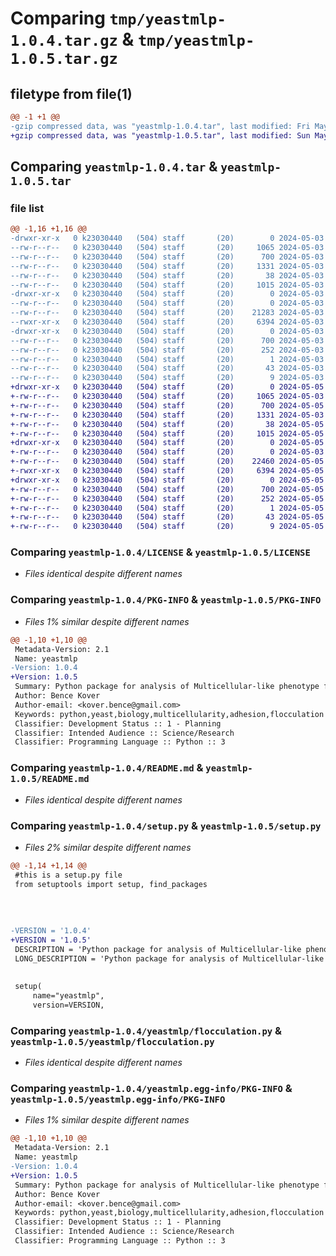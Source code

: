 # Comparing `tmp/yeastmlp-1.0.4.tar.gz` & `tmp/yeastmlp-1.0.5.tar.gz`

## filetype from file(1)

```diff
@@ -1 +1 @@
-gzip compressed data, was "yeastmlp-1.0.4.tar", last modified: Fri May  3 22:13:57 2024, max compression
+gzip compressed data, was "yeastmlp-1.0.5.tar", last modified: Sun May  5 11:53:38 2024, max compression
```

## Comparing `yeastmlp-1.0.4.tar` & `yeastmlp-1.0.5.tar`

### file list

```diff
@@ -1,16 +1,16 @@
-drwxr-xr-x   0 k23030440   (504) staff       (20)        0 2024-05-03 22:13:57.216770 yeastmlp-1.0.4/
--rw-r--r--   0 k23030440   (504) staff       (20)     1065 2024-05-03 21:25:43.000000 yeastmlp-1.0.4/LICENSE
--rw-r--r--   0 k23030440   (504) staff       (20)      700 2024-05-03 22:13:57.216526 yeastmlp-1.0.4/PKG-INFO
--rw-r--r--   0 k23030440   (504) staff       (20)     1331 2024-05-03 21:25:43.000000 yeastmlp-1.0.4/README.md
--rw-r--r--   0 k23030440   (504) staff       (20)       38 2024-05-03 22:13:57.216840 yeastmlp-1.0.4/setup.cfg
--rw-r--r--   0 k23030440   (504) staff       (20)     1015 2024-05-03 22:13:53.000000 yeastmlp-1.0.4/setup.py
-drwxr-xr-x   0 k23030440   (504) staff       (20)        0 2024-05-03 22:13:57.215116 yeastmlp-1.0.4/yeastmlp/
--rw-r--r--   0 k23030440   (504) staff       (20)        0 2024-05-03 21:25:43.000000 yeastmlp-1.0.4/yeastmlp/__init__.py
--rw-r--r--   0 k23030440   (504) staff       (20)    21283 2024-05-03 22:09:50.000000 yeastmlp-1.0.4/yeastmlp/adhesion.py
--rwxr-xr-x   0 k23030440   (504) staff       (20)     6394 2024-05-03 22:09:55.000000 yeastmlp-1.0.4/yeastmlp/flocculation.py
-drwxr-xr-x   0 k23030440   (504) staff       (20)        0 2024-05-03 22:13:57.216197 yeastmlp-1.0.4/yeastmlp.egg-info/
--rw-r--r--   0 k23030440   (504) staff       (20)      700 2024-05-03 22:13:57.000000 yeastmlp-1.0.4/yeastmlp.egg-info/PKG-INFO
--rw-r--r--   0 k23030440   (504) staff       (20)      252 2024-05-03 22:13:57.000000 yeastmlp-1.0.4/yeastmlp.egg-info/SOURCES.txt
--rw-r--r--   0 k23030440   (504) staff       (20)        1 2024-05-03 22:13:57.000000 yeastmlp-1.0.4/yeastmlp.egg-info/dependency_links.txt
--rw-r--r--   0 k23030440   (504) staff       (20)       43 2024-05-03 22:13:57.000000 yeastmlp-1.0.4/yeastmlp.egg-info/requires.txt
--rw-r--r--   0 k23030440   (504) staff       (20)        9 2024-05-03 22:13:57.000000 yeastmlp-1.0.4/yeastmlp.egg-info/top_level.txt
+drwxr-xr-x   0 k23030440   (504) staff       (20)        0 2024-05-05 11:53:38.231966 yeastmlp-1.0.5/
+-rw-r--r--   0 k23030440   (504) staff       (20)     1065 2024-05-03 21:25:43.000000 yeastmlp-1.0.5/LICENSE
+-rw-r--r--   0 k23030440   (504) staff       (20)      700 2024-05-05 11:53:38.231428 yeastmlp-1.0.5/PKG-INFO
+-rw-r--r--   0 k23030440   (504) staff       (20)     1331 2024-05-03 21:25:43.000000 yeastmlp-1.0.5/README.md
+-rw-r--r--   0 k23030440   (504) staff       (20)       38 2024-05-05 11:53:38.232168 yeastmlp-1.0.5/setup.cfg
+-rw-r--r--   0 k23030440   (504) staff       (20)     1015 2024-05-05 11:53:07.000000 yeastmlp-1.0.5/setup.py
+drwxr-xr-x   0 k23030440   (504) staff       (20)        0 2024-05-05 11:53:38.227258 yeastmlp-1.0.5/yeastmlp/
+-rw-r--r--   0 k23030440   (504) staff       (20)        0 2024-05-03 21:25:43.000000 yeastmlp-1.0.5/yeastmlp/__init__.py
+-rw-r--r--   0 k23030440   (504) staff       (20)    22460 2024-05-05 11:51:22.000000 yeastmlp-1.0.5/yeastmlp/adhesion.py
+-rwxr-xr-x   0 k23030440   (504) staff       (20)     6394 2024-05-05 11:52:46.000000 yeastmlp-1.0.5/yeastmlp/flocculation.py
+drwxr-xr-x   0 k23030440   (504) staff       (20)        0 2024-05-05 11:53:38.230378 yeastmlp-1.0.5/yeastmlp.egg-info/
+-rw-r--r--   0 k23030440   (504) staff       (20)      700 2024-05-05 11:53:38.000000 yeastmlp-1.0.5/yeastmlp.egg-info/PKG-INFO
+-rw-r--r--   0 k23030440   (504) staff       (20)      252 2024-05-05 11:53:38.000000 yeastmlp-1.0.5/yeastmlp.egg-info/SOURCES.txt
+-rw-r--r--   0 k23030440   (504) staff       (20)        1 2024-05-05 11:53:38.000000 yeastmlp-1.0.5/yeastmlp.egg-info/dependency_links.txt
+-rw-r--r--   0 k23030440   (504) staff       (20)       43 2024-05-05 11:53:38.000000 yeastmlp-1.0.5/yeastmlp.egg-info/requires.txt
+-rw-r--r--   0 k23030440   (504) staff       (20)        9 2024-05-05 11:53:38.000000 yeastmlp-1.0.5/yeastmlp.egg-info/top_level.txt
```

### Comparing `yeastmlp-1.0.4/LICENSE` & `yeastmlp-1.0.5/LICENSE`

 * *Files identical despite different names*

### Comparing `yeastmlp-1.0.4/PKG-INFO` & `yeastmlp-1.0.5/PKG-INFO`

 * *Files 1% similar despite different names*

```diff
@@ -1,10 +1,10 @@
 Metadata-Version: 2.1
 Name: yeastmlp
-Version: 1.0.4
+Version: 1.0.5
 Summary: Python package for analysis of Multicellular-like phenotype formation in yeast species
 Author: Bence Kover
 Author-email: <kover.bence@gmail.com>
 Keywords: python,yeast,biology,multicellularity,adhesion,flocculation
 Classifier: Development Status :: 1 - Planning
 Classifier: Intended Audience :: Science/Research
 Classifier: Programming Language :: Python :: 3
```

### Comparing `yeastmlp-1.0.4/README.md` & `yeastmlp-1.0.5/README.md`

 * *Files identical despite different names*

### Comparing `yeastmlp-1.0.4/setup.py` & `yeastmlp-1.0.5/setup.py`

 * *Files 2% similar despite different names*

```diff
@@ -1,14 +1,14 @@
 #this is a setup.py file
 from setuptools import setup, find_packages
 
 
 
 
-VERSION = '1.0.4'
+VERSION = '1.0.5'
 DESCRIPTION = 'Python package for analysis of Multicellular-like phenotype formation in yeast species'
 LONG_DESCRIPTION = 'Python package for analysis of Multicellular-like phenotype formation in yeast, for more information see https://github.com/BKover99/yeastmlp'
 
 
 setup(
     name="yeastmlp",
     version=VERSION,
```

### Comparing `yeastmlp-1.0.4/yeastmlp/flocculation.py` & `yeastmlp-1.0.5/yeastmlp/flocculation.py`

 * *Files identical despite different names*

### Comparing `yeastmlp-1.0.4/yeastmlp.egg-info/PKG-INFO` & `yeastmlp-1.0.5/yeastmlp.egg-info/PKG-INFO`

 * *Files 1% similar despite different names*

```diff
@@ -1,10 +1,10 @@
 Metadata-Version: 2.1
 Name: yeastmlp
-Version: 1.0.4
+Version: 1.0.5
 Summary: Python package for analysis of Multicellular-like phenotype formation in yeast species
 Author: Bence Kover
 Author-email: <kover.bence@gmail.com>
 Keywords: python,yeast,biology,multicellularity,adhesion,flocculation
 Classifier: Development Status :: 1 - Planning
 Classifier: Intended Audience :: Science/Research
 Classifier: Programming Language :: Python :: 3
```

